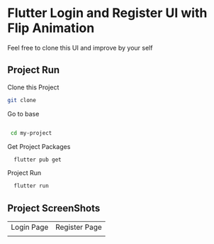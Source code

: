 # Flutter Login and Register UI with Flip Animation

Feel free to clone this UI and improve by your self

## Project Run

Clone this Project

  ```bash
  git clone 
  
  ```
  


Go to base
 ```bash

  cd my-project

 ```
 
Get Project Packages
```bash
  flutter pub get

```
Project Run
```bash
  flutter run
```
## Project ScreenShots

<table>
  <tr>
    <td>Login Page</td>
    <td>Register Page</td>
  </tr>

  <tr>
    <td></td>
    <td></td>
  </tr>  

</table>